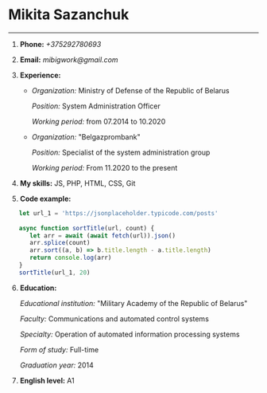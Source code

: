 # Mikita Sazanchuk

***

1. **Phone:** _+375292780693_
2. **Email:** _mibigwork@gmail.com_
3. **Experience:**
    + _Organization:_ Ministry of Defense of the Republic of Belarus

      _Position:_ System Administration Officer

      _Working period:_ from 07.2014 to 10.2020

    + _Organization:_ "Belgazprombank"

      _Position:_ Specialist of the system administration group

      _Working period:_ From 11.2020 to the present
4. **My skills:** JS, PHP, HTML, CSS, Git
   

5. **Code example:**

```javascript
   let url_1 = 'https://jsonplaceholder.typicode.com/posts'
   
   async function sortTitle(url, count) { 
      let arr = await (await fetch(url)).json()
      arr.splice(count)
      arr.sort((a, b) => b.title.length - a.title.length)
      return console.log(arr)
   }
   sortTitle(url_1, 20)
```

6. **Education:**
   
   _Educational institution:_ "Military Academy of the Republic of Belarus"
   
   _Faculty:_ Communications and automated control systems
   
   _Specialty:_ Operation of automated information processing systems
   
   _Form of study:_ Full-time
   
   _Graduation year:_ 2014
7. **English level:** A1